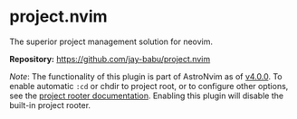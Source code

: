 # project.nvim

The superior project management solution for neovim.

**Repository:** <https://github.com/jay-babu/project.nvim>

_Note_: The functionality of this plugin is part of AstroNvim as of [v4.0.0](https://github.com/AstroNvim/AstroNvim/releases/tag/v4.0.0). To enable automatic `:cd` or chdir to project root, or to configure other options, see the [project rooter documentation](https://docs.astronvim.com/recipes/rooter/). Enabling this plugin will disable the built-in project rooter.
